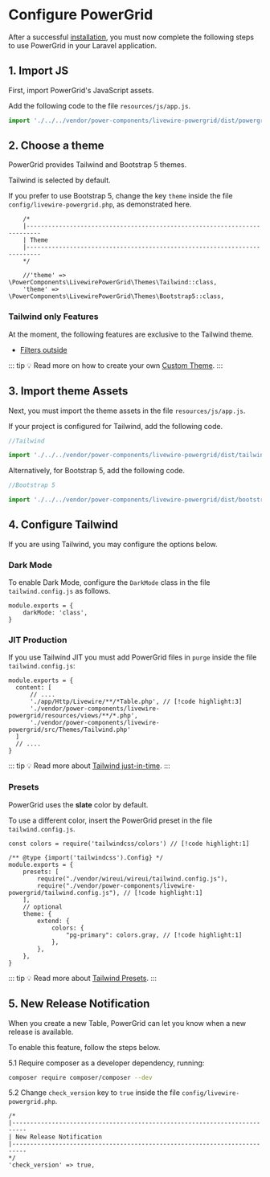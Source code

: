 # Configure PowerGrid

After a successful [installation](install.html#installation), you must now complete the following steps to use PowerGrid in your Laravel application.

## 1. Import JS

First, import PowerGrid's JavaScript assets.

Add the following code to the file `resources/js/app.js`.

```javascript
import './../../vendor/power-components/livewire-powergrid/dist/powergrid'
```

## 2. Choose a theme

PowerGrid provides Tailwind and Bootstrap 5 themes.

Tailwind is selected by default.

If you prefer to use Bootstrap 5, change the key `theme` inside the file `config/livewire-powergrid.php`, as demonstrated here.

```php{8}
    /*
    |--------------------------------------------------------------------------
    | Theme
    |--------------------------------------------------------------------------
    */

    //'theme' => \PowerComponents\LivewirePowerGrid\Themes\Tailwind::class,
    'theme' => \PowerComponents\LivewirePowerGrid\Themes\Bootstrap5::class,
```

### Tailwind only Features

At the moment, the following features are exclusive to the Tailwind theme.

* [Filters outside](configure?id=_7-filters)

::: tip
💡 Read more on how to create your own [Custom Theme](../table/custom-theme).
:::

## 3. Import theme Assets

Next, you must import the theme assets in the file `resources/js/app.js`.

If your project is configured for Tailwind, add the following code.

```javascript
//Tailwind

import './../../vendor/power-components/livewire-powergrid/dist/tailwind.css'
```

Alternatively, for Bootstrap 5, add the following code.

```javascript
//Bootstrap 5

import './../../vendor/power-components/livewire-powergrid/dist/bootstrap5.css'
```

## 4. Configure Tailwind

If you are using Tailwind, you may configure the options below.

### Dark Mode

To enable Dark Mode, configure the `DarkMode` class in the file `tailwind.config.js` as follows.

```javascript{2}
module.exports = {
    darkMode: 'class',
}
```

### JIT Production

If you use Tailwind JIT you must add PowerGrid files in `purge` inside the file `tailwind.config.js`:

```javascript{4-6}
module.exports = {
  content: [
      // ....
      './app/Http/Livewire/**/*Table.php', // [!code highlight:3]
      './vendor/power-components/livewire-powergrid/resources/views/**/*.php',
      './vendor/power-components/livewire-powergrid/src/Themes/Tailwind.php'
  ]
  // ....
}
```

::: tip
💡 Read more about [Tailwind just-in-time](https://tailwindcss.com/docs/just-in-time-mode).
:::

### Presets

PowerGrid uses the **slate** color by default.

To use a different color, insert the PowerGrid preset in the file `tailwind.config.js`.

```js{7,13}
const colors = require('tailwindcss/colors') // [!code highlight:1]

/** @type {import('tailwindcss').Config} */
module.exports = {
    presets: [
        require("./vendor/wireui/wireui/tailwind.config.js"),
        require("./vendor/power-components/livewire-powergrid/tailwind.config.js"), // [!code highlight:1]
    ],
    // optional
    theme: {
        extend: {
            colors: {
                "pg-primary": colors.gray, // [!code highlight:1]
            },
        },
    },
}
```

::: tip
💡 Read more about [Tailwind Presets](https://tailwindcss.com/docs/presets).
:::

## 5. New Release Notification

When you create a new Table, PowerGrid can let you know when a new release is available.

To enable this feature, follow the steps below.

5.1 Require composer as a developer dependency, running:

 ```bash
 composer require composer/composer --dev
 ```

5.2 Change `check_version` key to `true` inside the file `config/livewire-powergrid.php`.

```php{6}
/*
|--------------------------------------------------------------------------
| New Release Notification
|--------------------------------------------------------------------------
*/
'check_version' => true,
```
